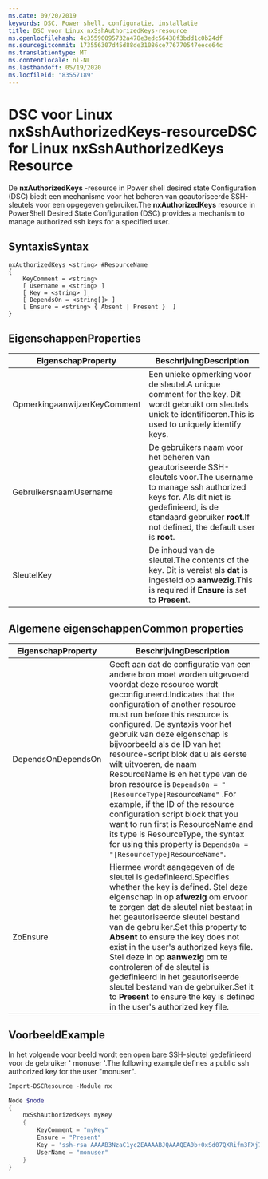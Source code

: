 ```yaml
---
ms.date: 09/20/2019
keywords: DSC, Power shell, configuratie, installatie
title: DSC voor Linux nxSshAuthorizedKeys-resource
ms.openlocfilehash: 4c35590095732a478e3edc56438f3bdd1c0b24df
ms.sourcegitcommit: 173556307d45d88de31086ce776770547eece64c
ms.translationtype: MT
ms.contentlocale: nl-NL
ms.lasthandoff: 05/19/2020
ms.locfileid: "83557189"
---
```

# <a name="dsc-for-linux-nxsshauthorizedkeys-resource"></a><span data-ttu-id="785a6-103">DSC voor Linux nxSshAuthorizedKeys-resource</span><span class="sxs-lookup"><span data-stu-id="785a6-103">DSC for Linux nxSshAuthorizedKeys Resource</span></span>

<span data-ttu-id="785a6-104">De **nxAuthorizedKeys** -resource in Power shell desired state Configuration (DSC) biedt een mechanisme voor het beheren van geautoriseerde SSH-sleutels voor een opgegeven gebruiker.</span><span class="sxs-lookup"><span data-stu-id="785a6-104">The **nxAuthorizedKeys** resource in PowerShell Desired State Configuration (DSC) provides a mechanism to manage authorized ssh keys for a specified user.</span></span>

## <a name="syntax"></a><span data-ttu-id="785a6-105">Syntaxis</span><span class="sxs-lookup"><span data-stu-id="785a6-105">Syntax</span></span>

```Syntax
nxAuthorizedKeys <string> #ResourceName
{
    KeyComment = <string>
    [ Username = <string> ]
    [ Key = <string> ]
    [ DependsOn = <string[]> ]
    [ Ensure = <string> { Absent | Present }  ]
}
```

## <a name="properties"></a><span data-ttu-id="785a6-106">Eigenschappen</span><span class="sxs-lookup"><span data-stu-id="785a6-106">Properties</span></span>

|<span data-ttu-id="785a6-107">Eigenschap</span><span class="sxs-lookup"><span data-stu-id="785a6-107">Property</span></span> |<span data-ttu-id="785a6-108">Beschrijving</span><span class="sxs-lookup"><span data-stu-id="785a6-108">Description</span></span> |
|---|---|
|<span data-ttu-id="785a6-109">Opmerkingaanwijzer</span><span class="sxs-lookup"><span data-stu-id="785a6-109">KeyComment</span></span> |<span data-ttu-id="785a6-110">Een unieke opmerking voor de sleutel.</span><span class="sxs-lookup"><span data-stu-id="785a6-110">A unique comment for the key.</span></span> <span data-ttu-id="785a6-111">Dit wordt gebruikt om sleutels uniek te identificeren.</span><span class="sxs-lookup"><span data-stu-id="785a6-111">This is used to uniquely identify keys.</span></span> |
|<span data-ttu-id="785a6-112">Gebruikersnaam</span><span class="sxs-lookup"><span data-stu-id="785a6-112">Username</span></span> |<span data-ttu-id="785a6-113">De gebruikers naam voor het beheren van geautoriseerde SSH-sleutels voor.</span><span class="sxs-lookup"><span data-stu-id="785a6-113">The username to manage ssh authorized keys for.</span></span> <span data-ttu-id="785a6-114">Als dit niet is gedefinieerd, is de standaard gebruiker **root**.</span><span class="sxs-lookup"><span data-stu-id="785a6-114">If not defined, the default user is **root**.</span></span> |
|<span data-ttu-id="785a6-115">Sleutel</span><span class="sxs-lookup"><span data-stu-id="785a6-115">Key</span></span> |<span data-ttu-id="785a6-116">De inhoud van de sleutel.</span><span class="sxs-lookup"><span data-stu-id="785a6-116">The contents of the key.</span></span> <span data-ttu-id="785a6-117">Dit is vereist als **dat** is ingesteld op **aanwezig**.</span><span class="sxs-lookup"><span data-stu-id="785a6-117">This is required if **Ensure** is set to **Present**.</span></span>|

## <a name="common-properties"></a><span data-ttu-id="785a6-118">Algemene eigenschappen</span><span class="sxs-lookup"><span data-stu-id="785a6-118">Common properties</span></span>

|<span data-ttu-id="785a6-119">Eigenschap</span><span class="sxs-lookup"><span data-stu-id="785a6-119">Property</span></span> |<span data-ttu-id="785a6-120">Beschrijving</span><span class="sxs-lookup"><span data-stu-id="785a6-120">Description</span></span> |
|---|---|
|<span data-ttu-id="785a6-121">DependsOn</span><span class="sxs-lookup"><span data-stu-id="785a6-121">DependsOn</span></span> |<span data-ttu-id="785a6-122">Geeft aan dat de configuratie van een andere bron moet worden uitgevoerd voordat deze resource wordt geconfigureerd.</span><span class="sxs-lookup"><span data-stu-id="785a6-122">Indicates that the configuration of another resource must run before this resource is configured.</span></span> <span data-ttu-id="785a6-123">De syntaxis voor het gebruik van deze eigenschap is bijvoorbeeld als de ID van het resource-script blok dat u als eerste wilt uitvoeren, de naam ResourceName is en het type van de bron resource is `DependsOn = "[ResourceType]ResourceName"` .</span><span class="sxs-lookup"><span data-stu-id="785a6-123">For example, if the ID of the resource configuration script block that you want to run first is ResourceName and its type is ResourceType, the syntax for using this property is `DependsOn = "[ResourceType]ResourceName"`.</span></span> |
|<span data-ttu-id="785a6-124">Zo</span><span class="sxs-lookup"><span data-stu-id="785a6-124">Ensure</span></span> |<span data-ttu-id="785a6-125">Hiermee wordt aangegeven of de sleutel is gedefinieerd.</span><span class="sxs-lookup"><span data-stu-id="785a6-125">Specifies whether the key is defined.</span></span> <span data-ttu-id="785a6-126">Stel deze eigenschap in op **afwezig** om ervoor te zorgen dat de sleutel niet bestaat in het geautoriseerde sleutel bestand van de gebruiker.</span><span class="sxs-lookup"><span data-stu-id="785a6-126">Set this property to **Absent** to ensure the key does not exist in the user's authorized keys file.</span></span> <span data-ttu-id="785a6-127">Stel deze in op **aanwezig** om te controleren of de sleutel is gedefinieerd in het geautoriseerde sleutel bestand van de gebruiker.</span><span class="sxs-lookup"><span data-stu-id="785a6-127">Set it to **Present** to ensure the key is defined in the user's authorized key file.</span></span> |

## <a name="example"></a><span data-ttu-id="785a6-128">Voorbeeld</span><span class="sxs-lookup"><span data-stu-id="785a6-128">Example</span></span>

<span data-ttu-id="785a6-129">In het volgende voor beeld wordt een open bare SSH-sleutel gedefinieerd voor de gebruiker ' monuser '.</span><span class="sxs-lookup"><span data-stu-id="785a6-129">The following example defines a public ssh authorized key for the user "monuser".</span></span>

```powershell
Import-DSCResource -Module nx

Node $node
{
    nxSshAuthorizedKeys myKey
    {
        KeyComment = "myKey"
        Ensure = "Present"
        Key = 'ssh-rsa AAAAB3NzaC1yc2EAAAABJQAAAQEA0b+0xSd07QXRifm3FXj7Pn/DblA6QI5VAkDm6OivFzj3U6qGD1VJ6AAxWPCyMl/qhtpRtxZJDu/TxD8AyZNgc8aN2CljN1hOMbBRvH2q5QPf/nCnnJRaGsrxIqZjyZdYo9ZEEzjZUuMDM5HI1LA9B99k/K6PK2Bc1NLivpu7nbtVG2tLOQs+GefsnHuetsRMwo/+c3LtwYm9M0XfkGjYVCLO4CoFuSQpvX6AB3TedUy6NZ0iuxC0kRGg1rIQTwSRcw+McLhslF0drs33fw6tYdzlLBnnzimShMuiDWiT37WqCRovRGYrGCaEFGTG2e0CN8Co8nryXkyWc6NSDNpMzw== rsa-key-20150401'
        UserName = "monuser"
    }
}
```
